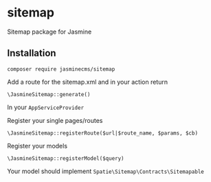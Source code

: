 # sitemap

Sitemap package for Jasmine

## Installation

`composer require jasminecms/sitemap`

Add a route for the sitemap.xml and in your action return

`\JasmineSitemap::generate()`

In your `AppServiceProvider`

Register your single pages/routes

`\JasmineSitemap::registerRoute($url|$route_name, $params, $cb)`

Register your models

`\JasmineSitemap::registerModel($query)`

Your model should implement `Spatie\Sitemap\Contracts\Sitemapable`

